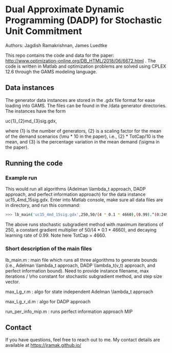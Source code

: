 # Dual Approximate Dynamic Programming (DADP) for Stochastic Unit Commitment
Authors: Jagdish Ramakrishnan, James Luedtke

This repo contains the code and data for the paper: http://www.optimization-online.org/DB_HTML/2018/06/6672.html . The code is written in Matlab and optimization problems are solved using CPLEX 12.6 through the GAMS modeling language.

## Data instances

The generator data instances are stored in the .gdx file format for ease loading into GAMS. The files can be found in the /data generator directories. The instances have the form

uc{1}\_{2}md\_{3}sig.gdx,

where {1} is the number of generators, {2} is a scaling factor for the mean of the demand scenarios (\mu * 10 in the paper), i.e., {2} * TotCap/10 is the mean, and {3} is the percentage variation in the mean demand (\sigma in the paper).

## Running the code

### Example run

This would run all algorithms (Adelman \lambda_t approach, DADP approach, and perfect information approach) for the data instance uc15_4md_15sig.gdx. Enter into Matlab console, make sure all data files are in directory, and run this command:

```bash
>>> lb_main('uc15_4md_15sig.gdx',250,50/(4 * 0.1 * 4660),(0.99).^(0:249))
```

The above runs stochastic subgradient method with maximum iterations of 250, a constant gradient multiplier of 50/(4 * 0.1 * 4660), and decaying learning rate of 0.99. Note here TotCap = 4660.

### Short description of the main files

lb_main.m : main file which runs all three algorithms to generate bounds (i.e., Adelman \lambda_t approach, DADP \lambda_t(v_t) approach, and perfect information bound). Need to provide instance filename, max iterations / \rho constant for stochastic subgradient method, and step size vector.

max_Lg_r.m : algo for state independent Adelman \lambda_t approach

max_Lg_r_d.m : algo for DADP approach

run_per_info_mip.m : runs perfect information approach MIP

## Contact

If you have questions, feel free to reach out to me. My contact details are available at https://jramak.github.io/
